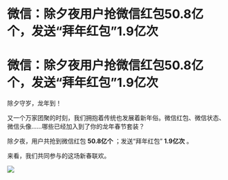 # 微信：除夕夜用户抢微信红包50.8亿个，发送“拜年红包”1.9亿次

# 微信：除夕夜用户抢微信红包50.8亿个，发送“拜年红包”1.9亿次

除夕守岁，龙年到！

又一个万家团聚的时刻，我们拥抱着传统也发展着新年俗。微信红包、微信状态、微信头像……哪些已经加入到了你的龙年春节套装？

除夕夜，用户共抢到微信红包 **50.8亿个** ；发送“拜年红包” **1.9亿次** 。

来看，我们共同参与的这场新春联欢。

![](https://inews.gtimg.com/om_bt/OFD5oAFR2GecWE4E5tzy_W2pbKPktYUZyVJoVV8usI7YEAA/0)

